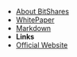 - [About BitShares](/ "BitShares - About BitShares")
- [WhitePaper](whitepaper)
- [Markdown](markdown)
- **Links**
- [Official Website](https://bitshares.github.io)

